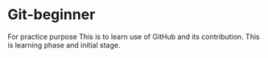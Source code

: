 # Git-beginner
For practice purpose
This is to learn use of GitHub and its contribution.
This is learning phase and initial stage.
